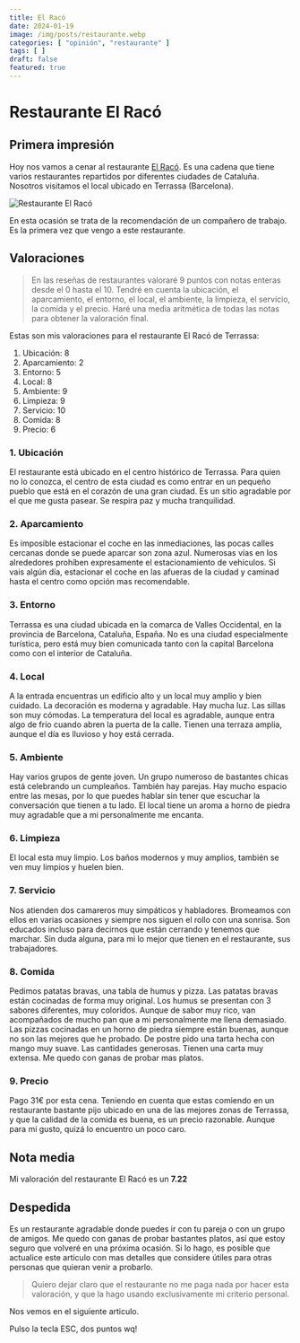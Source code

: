 ```yaml
---
title: El Racó
date: 2024-01-19
image: /img/posts/restaurante.webp
categories: [ "opinión", "restaurante" ]
tags: [ ]
draft: false
featured: true
---
```


# Restaurante El Racó

## Primera impresión

Hoy nos vamos a cenar al restaurante [El Racó](https://www.elraco.com). Es una cadena que tiene varios restaurantes repartidos por diferentes ciudades de Cataluña. Nosotros visitamos el local ubicado en Terrassa (Barcelona).

![Restaurante El Racó](/img/el-raco.webp)

En esta ocasión se trata de la recomendación de un compañero de trabajo. Es la primera vez que vengo a este restaurante.

## Valoraciones

> En las reseñas de restaurantes valoraré 9 puntos con notas enteras desde el 0 hasta el 10. Tendré en cuenta la ubicación, el aparcamiento, el entorno, el local, el ambiente, la limpieza, el servicio, la comida y el precio. Haré una media aritmética de todas las notas para obtener la valoración final.

Estas son mis valoraciones para el restaurante El Racó de Terrassa:

1. Ubicación: 8
2. Aparcamiento: 2
3. Entorno: 5
4. Local: 8
5. Ambiente: 9
6. Limpieza: 9
7. Servicio: 10
8. Comida: 8
9. Precio: 6

### 1. Ubicación

El restaurante está ubicado en el centro histórico de Terrassa. Para quien no lo conozca, el centro de esta ciudad es como entrar en un pequeño pueblo que está en el corazón de una gran ciudad. Es un sitio agradable por el que me gusta pasear. Se respira paz y mucha tranquilidad.

### 2. Aparcamiento

Es imposible estacionar el coche en las inmediaciones, las pocas calles cercanas donde se puede aparcar son zona azul. Numerosas vías en los alrededores prohíben expresamente el estacionamiento de vehículos. Si vais algún día, estacionar el coche en las afueras de la ciudad y caminad hasta el centro como opción mas recomendable.

### 3. Entorno

Terrassa es una ciudad ubicada en la comarca de Valles Occidental, en la provincia de Barcelona, Cataluña, España. No es una ciudad especialmente turística, pero está muy bien comunicada tanto con la capital Barcelona como con el interior de Cataluña.

### 4. Local

A la entrada encuentras un edificio alto y un local muy amplio y bien cuidado. La decoración es moderna y agradable. Hay mucha luz. Las sillas son muy cómodas. La temperatura del local es agradable, aunque entra algo de frío cuando abren la puerta de la calle. Tienen una terraza amplia, aunque el día es lluvioso y hoy está cerrada.

### 5. Ambiente

Hay varios grupos de gente joven. Un grupo numeroso de bastantes chicas está celebrando un cumpleaños. También hay parejas. Hay mucho espacio entre las mesas, por lo que puedes hablar sin tener que escuchar la conversación que tienen a tu lado. El local tiene un aroma a horno de piedra muy agradable que a mi personalmente me encanta.

### 6. Limpieza

El local esta muy limpio. Los baños modernos y muy amplios, también se ven muy limpios y huelen bien.

### 7. Servicio

Nos atienden dos camareros muy simpáticos y habladores. Bromeamos con ellos en varias ocasiones y siempre nos siguen el rollo con una sonrisa. Son educados incluso para decirnos que están cerrando y tenemos que marchar. Sin duda alguna, para mi lo mejor que tienen en el restaurante, sus trabajadores.

### 8. Comida

Pedimos patatas bravas, una tabla de humus y pizza. Las patatas bravas están cocinadas de forma muy original. Los humus se presentan con 3 sabores diferentes, muy coloridos. Aunque de sabor muy rico, van acompañados de mucho pan que a mi personalmente me llena demasiado. Las pizzas cocinadas en un horno de piedra siempre están buenas, aunque no son las mejores que he probado. De postre pido una tarta hecha con mango muy suave. Las cantidades generosas. Tienen una carta muy extensa. Me quedo con ganas de probar mas platos.

### 9. Precio

Pago 31€ por esta cena. Teniendo en cuenta que estas comiendo en un restaurante bastante pijo ubicado en una de las mejores zonas de Terrassa, y que la calidad de la comida es buena, es un precio razonable. Aunque para mi gusto, quizá lo encuentro un poco caro.

## Nota media

Mi valoración del restaurante El Racó es un **7.22**

## Despedida

Es un restaurante agradable donde puedes ir con tu pareja o con un grupo de amigos. Me quedo con ganas de probar bastantes platos, así que estoy seguro que volveré en una próxima ocasión. Si lo hago, es posible que actualice este articulo con mas detalles que considere útiles para otras personas que quieran venir a probarlo.

> Quiero dejar claro que el restaurante no me paga nada por hacer esta valoración, y que la hago usando exclusivamente mi criterio personal.

Nos vemos en el siguiente articulo.

Pulso la tecla ESC, dos puntos wq!

